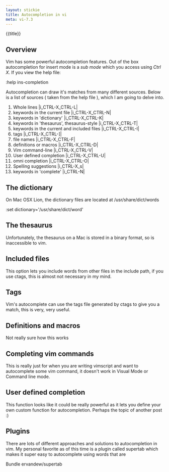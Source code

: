 ```yaml
---
layout: stickie
title: Autocompletion in vi
meta: vi-7.3
---
```


{{title}}

## Overview

Vim has some powerful autocompletion features. Out of the box autocompletion for insert mode is a *sub mode* which you access using *Ctrl X*. If you view the help file:

:help ins-completion

Autocompletion can draw it's matches from many different sources. Below is a list of sources ( taken from the help file ), which I am going to delve into.

1. Whole lines						|i_CTRL-X_CTRL-L|
2. keywords in the current file				|i_CTRL-X_CTRL-N|
3. keywords in 'dictionary'				|i_CTRL-X_CTRL-K|
4. keywords in 'thesaurus', thesaurus-style		|i_CTRL-X_CTRL-T|
5. keywords in the current and included files		|i_CTRL-X_CTRL-I|
6. tags							|i_CTRL-X_CTRL-]|
7. file names						|i_CTRL-X_CTRL-F|
8. definitions or macros				|i_CTRL-X_CTRL-D|
9. Vim command-line					|i_CTRL-X_CTRL-V|
10. User defined completion				|i_CTRL-X_CTRL-U|
11. omni completion					|i_CTRL-X_CTRL-O|
12. Spelling suggestions				|i_CTRL-X_s|
13. keywords in 'complete'				|i_CTRL-N|

## The dictionary
On Mac OSX Lion, the dictionary files are located at
  /usr/share/dict/words

  :set dictionary='/usr/share/dict/word'

## The thesaurus
Unfortunately, the thesaurus on a Mac is stored in a binary format, so is inaccessible to vim.

## Included files
This option lets you include words from other files in the include path, if you use ctags, this is almost not necessary in my mind.

## Tags
Vim's autocomplete can use the tags file generated by ctags to give you a match, this is very, very useful.

## Definitions and macros
Not really sure how this works

## Completing vim commands
This is really just for when you are writing vimscript and want to autocomplete some vim command, it doesn't work in Visual Mode or Command line mode.

## User defined completion
This function looks like it could be really powerful as it lets you define your own custom function for autocompletion. Perhaps the topic of another post :)

## Plugins
There are lots of different approaches and solutions to autocompletion in vim. My personal favorite as of this time is a plugin called supertab  which makes it super easy to autocomplete using words that are

  Bundle ervandew/supertab
